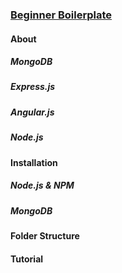 ### [Beginner Boilerplate](docs_beginner.md)

#### About

##### MongoDB

##### Express.js

##### Angular.js

##### Node.js

#### Installation

##### Node.js & NPM

##### MongoDB

#### Folder Structure

#### Tutorial
